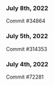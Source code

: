 ### July 8th, 2022

Commit #34864

### July 5th, 2022

Commit #314353


### July 4th, 2022

Commit #72281
